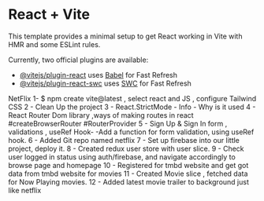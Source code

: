 # React + Vite

This template provides a minimal setup to get React working in Vite with HMR and some ESLint rules.

Currently, two official plugins are available:

- [@vitejs/plugin-react](https://github.com/vitejs/vite-plugin-react/blob/main/packages/plugin-react/README.md) uses [Babel](https://babeljs.io/) for Fast Refresh
- [@vitejs/plugin-react-swc](https://github.com/vitejs/vite-plugin-react-swc) uses [SWC](https://swc.rs/) for Fast Refresh

NetFlix
1- $ npm create vite@latest , select react and JS , configure Tailwind CSS
2 - Clean Up the project
3 - React.StrictMode - Info - Why is it used 
4 - React Router Dom library ,ways of making routes in react #createBrowserRouter #RouterProvider
5 - Sign Up & Sign In form , validations , useRef Hook-
        -Add a function for form validation, using useRef hook.
6 - Added Git repo named netflix
7 - Set up firebase into our little project, deploy it.
8 - Created redux user store with user slice.
9 - Check user logged in status using auth/firebase, and navigate accordingly to browse page and homepage
10 - Registered for tmbd website and get got data from tmbd website for movies
11 - Created Movie slice , fetched data for Now Playing movies.
12 - Added latest movie trailer to background just like netflix